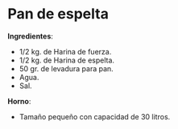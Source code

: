 # Pan de espelta

**Ingredientes**:
* 1/2 kg. de Harina de fuerza.
* 1/2 kg. de Harina de espelta.
* 50 gr. de levadura para pan.
* Agua.
* Sal.

**Horno**:
* Tamaño pequeño con capacidad de 30 litros.

